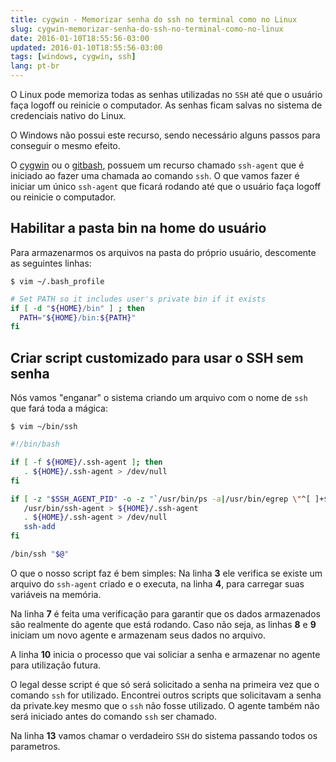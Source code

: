 ```yaml
---
title: cygwin - Memorizar senha do ssh no terminal como no Linux
slug: cygwin-memorizar-senha-do-ssh-no-terminal-como-no-linux
date: 2016-01-10T18:55:56-03:00
updated: 2016-01-10T18:55:56-03:00
tags: [windows, cygwin, ssh]
lang: pt-br
---
```


O Linux pode memoriza todas as senhas utilizadas no `SSH` até que o usuário faça logoff ou reinicie o computador.
As senhas ficam salvas no sistema de credenciais nativo do Linux.

O Windows não possui este recurso, sendo necessário alguns passos para conseguir o mesmo efeito.

<!-- more -->

O [cygwin][0] ou o [gitbash][1], possuem um recurso chamado `ssh-agent` que é iniciado ao fazer uma chamada ao comando `ssh`.
O que vamos fazer é iniciar um único `ssh-agent` que ficará rodando até que o usuário faça logoff ou reinicie o computador.

## Habilitar a pasta bin na home do usuário

Para armazenarmos os arquivos na pasta do próprio usuário, descomente as seguintes linhas:

`$ vim ~/.bash_profile`

```bash
# Set PATH so it includes user's private bin if it exists
if [ -d "${HOME}/bin" ] ; then
  PATH="${HOME}/bin:${PATH}"
fi
```

## Criar script customizado para usar o SSH sem senha

Nós vamos "enganar" o sistema criando um arquivo com o nome de `ssh` que fará toda a mágica:

`$ vim ~/bin/ssh`

```bash
#!/bin/bash

if [ -f ${HOME}/.ssh-agent ]; then
   . ${HOME}/.ssh-agent > /dev/null
fi

if [ -z "$SSH_AGENT_PID" -o -z "`/usr/bin/ps -a|/usr/bin/egrep \"^[ ]+$SSH_AGENT_PID\"`" ]; then
   /usr/bin/ssh-agent > ${HOME}/.ssh-agent
   . ${HOME}/.ssh-agent > /dev/null
   ssh-add
fi

/bin/ssh "$@"

```

O que o nosso script faz é bem simples:
Na linha **3** ele verifica se existe um arquivo do `ssh-agent` criado e o executa, na linha **4**, para carregar suas variáveis na memória.

Na linha **7** é feita uma verificação para garantir que os dados armazenados são realmente do agente que está rodando.
Caso não seja, as linhas **8** e **9** iniciam um novo agente e armazenam seus dados no arquivo.

A linha **10** inicia o processo que vai soliciar a senha e armazenar no agente para utilização futura.

O legal desse script é que só será solicitado a senha na primeira vez que o comando `ssh` for utilizado.
Encontrei outros scripts que solicitavam a senha da private.key mesmo que o `ssh` não fosse utilizado.
O agente também não será iniciado antes do comando `ssh` ser chamado.

Na linha **13** vamos chamar o verdadeiro `SSH` do sistema passando todos os parametros.

[0]: https://cygwin.com/install.html
[1]: https://git-scm.com/downloads
